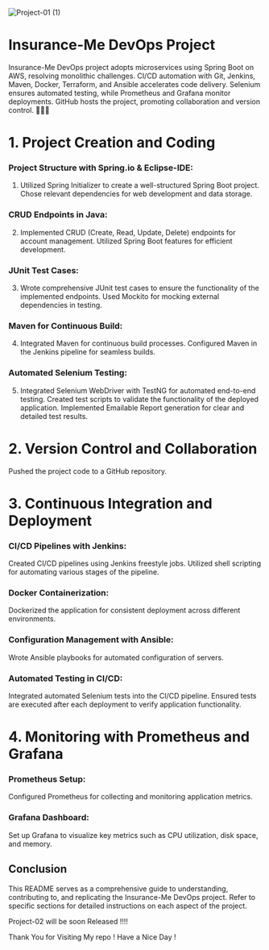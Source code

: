 ![Project-01 (1)](https://github.com/Sudhakar-09/Insurance-Me-Capstone-project-01/assets/129831125/a8547954-017a-4b5d-adc7-1714fb75bceb)
# Insurance-Me DevOps Project





Insurance-Me DevOps project adopts microservices using Spring Boot on AWS, resolving monolithic challenges. CI/CD automation with Git, Jenkins, Maven, Docker, Terraform, and Ansible accelerates code delivery. Selenium ensures automated testing, while Prometheus and Grafana monitor deployments. GitHub hosts the project, promoting collaboration and version control. 🚀🔧🌐


# 1. Project Creation and Coding

### Project Structure with Spring.io & Eclipse-IDE:

 1. Utilized Spring Initializer to create a well-structured Spring Boot project.
Chose relevant dependencies for web development and data storage.

### CRUD Endpoints in Java:

2. Implemented CRUD (Create, Read, Update, Delete) endpoints for account management.
Utilized Spring Boot features for efficient development.

### JUnit Test Cases:

3. Wrote comprehensive JUnit test cases to ensure the functionality of the implemented endpoints.
Used Mockito for mocking external dependencies in testing.

### Maven for Continuous Build:

4. Integrated Maven for continuous build processes.
Configured Maven in the Jenkins pipeline for seamless builds.

### Automated Selenium Testing:

5. Integrated Selenium WebDriver with TestNG for automated end-to-end testing.
Created test scripts to validate the functionality of the deployed application.
Implemented Emailable Report generation for clear and detailed test results.
# 2. Version Control and Collaboration

Pushed the project code to a GitHub repository.
# 3. Continuous Integration and Deployment

### CI/CD Pipelines with Jenkins:

Created CI/CD pipelines using Jenkins freestyle jobs.
Utilized shell scripting for automating various stages of the pipeline.

### Docker Containerization:

Dockerized the application for consistent deployment across different environments.

### Configuration Management with Ansible:

Wrote Ansible playbooks for automated configuration of servers.

### Automated Testing in CI/CD:

Integrated automated Selenium tests into the CI/CD pipeline.
Ensured tests are executed after each deployment to verify application functionality.
# 4. Monitoring with Prometheus and Grafana

### Prometheus Setup:

Configured Prometheus for collecting and monitoring application metrics.

### Grafana Dashboard:

Set up Grafana to visualize key metrics such as CPU utilization, disk space, and memory.
## Conclusion

This README serves as a comprehensive guide to understanding, contributing to, and replicating the Insurance-Me DevOps project. Refer to specific sections for detailed instructions on each aspect of the project.

Project-02 will be soon Released !!!! 

Thank You for Visiting My repo ! Have a Nice Day !
